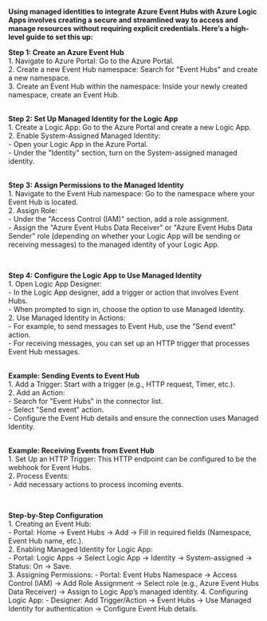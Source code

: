 
<b>Using managed identities to integrate Azure Event Hubs with Azure Logic Apps involves creating a secure and streamlined way to access and manage resources without requiring explicit credentials. Here’s a high-level guide to set this up:</b>

<b>Step 1: Create an Azure Event Hub</b><br />
	1. Navigate to Azure Portal: Go to the Azure Portal.<br />
	2. Create a new Event Hub namespace: Search for "Event Hubs" and create a new namespace.<br />
	3. Create an Event Hub within the namespace: Inside your newly created namespace, create an Event Hub.<br />
 <br />

<b>Step 2: Set Up Managed Identity for the Logic App</b><br />
	1. Create a Logic App: Go to the Azure Portal and create a new Logic App.<br />
	2. Enable System-Assigned Managed Identity:<br />
		- Open your Logic App in the Azure Portal.<br />
		- Under the "Identity" section, turn on the System-assigned managed identity.<br />
<br />

<b>Step 3: Assign Permissions to the Managed Identity</b><br />
	1. Navigate to the Event Hub namespace: Go to the namespace where your Event Hub is located.<br />
	2. Assign Role:<br />
		- Under the "Access Control (IAM)" section, add a role assignment.<br />
		- Assign the "Azure Event Hubs Data Receiver" or "Azure Event Hubs Data Sender" role (depending on whether your Logic App will be sending or receiving messages) to the managed identity of your Logic App.<br />

<br />

<b>Step 4: Configure the Logic App to Use Managed Identity</b><br />
	1. Open Logic App Designer:<br />
		- In the Logic App designer, add a trigger or action that involves Event Hubs.<br />
		- When prompted to sign in, choose the option to use Managed Identity.<br />
	2. Use Managed Identity in Actions:<br />
		- For example, to send messages to Event Hub, use the "Send event" action.<br />
		- For receiving messages, you can set up an HTTP trigger that processes Event Hub messages.<br />
<br />

<b>Example: Sending Events to Event Hub</b><br />
	1. Add a Trigger: Start with a trigger (e.g., HTTP request, Timer, etc.).<br />
	2. Add an Action:<br />
		- Search for "Event Hubs" in the connector list.<br />
		- Select "Send event" action.<br />
		- Configure the Event Hub details and ensure the connection uses Managed Identity.<br />
<br />

<b>Example: Receiving Events from Event Hub</b><br />
	1. Set Up an HTTP Trigger: This HTTP endpoint can be configured to be the webhook for Event Hubs.<br />
	2. Process Events:<br />
		- Add necessary actions to process incoming events.<br />

<br />

<b>Step-by-Step Configuration</b><br />
	1. Creating an Event Hub:<br />
		- Portal: Home -> Event Hubs -> Add -> Fill in required fields (Namespace, Event Hub name, etc.).<br />
    2. Enabling Managed Identity for Logic App:<br />
		- Portal: Logic Apps -> Select Logic App -> Identity -> System-assigned -> Status: On -> Save.<br />
	3. Assigning Permissions:
		- Portal: Event Hubs Namespace -> Access Control (IAM) -> Add Role Assignment -> Select role (e.g., Azure Event Hubs Data Receiver) -> Assign to Logic App’s managed identity.
	4. Configuring Logic App:
		- Designer: Add Trigger/Action -> Event Hubs -> Use Managed Identity for authentication -> Configure Event Hub details.

